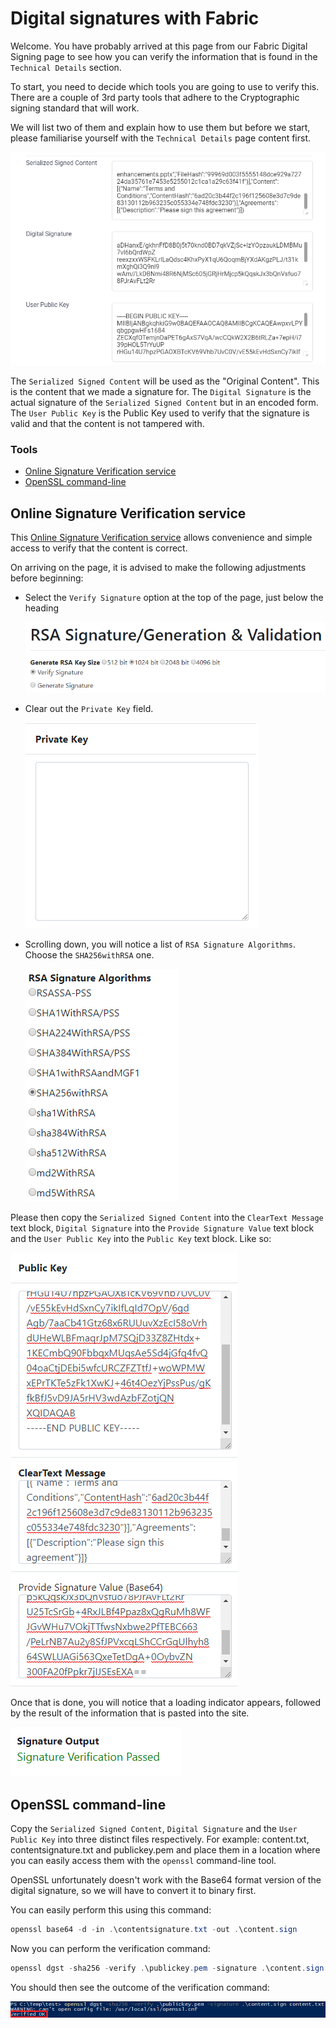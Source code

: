 # Digital signatures with Fabric

Welcome. You have probably arrived at this page from our Fabric Digital Signing page to see how you can verify the information that is found in the `Technical Details` section.

To start, you need to decide which tools you are going to use to verify this. There are a couple of 3rd party tools that adhere to the Cryptographic signing standard that will work.

We will list two of them and explain how to use them but before we start, please familiarise yourself with the `Technical Details` page content first.

![Technical Details Content](images/TechnicalSectionExample.png)

The `Serialized Signed Content` will be used as the "Original Content". This is the content that we made a signature for.
The `Digital Signature` is the actual signature of the `Serialized Signed Content` but in an encoded form.
The `User Public Key` is the Public Key used to verify that the signature is valid and that the content is not tampered with.


### Tools
- [Online Signature Verification service](#online-signature-verification-service)
- [OpenSSL command-line](#openssl-command-line)

## Online Signature Verification service

This [Online Signature Verification service](https://8gwifi.org/rsasignverifyfunctions.jsp) allows convenience and simple access to verify that the content is correct.

On arriving on the page, it is advised to make the following adjustments before beginning:

- Select the `Verify Signature` option at the top of the page, just below the heading
  
  ![Verify Signature](images/SetVerifySignature.png)
- Clear out the `Private Key` field.

  ![Clear Private Key](images/ClearPrivateKey.png)
- Scrolling down, you will notice a list of `RSA Signature Algorithms`. Choose the `SHA256withRSA` one.

  ![Set SHA256withRSA](images/SetRSASigAlgo.png)

Please then copy the `Serialized Signed Content` into the `ClearText Message` text block, `Digital Signature` into the `Provide Signature Value` text block and the `User Public Key` into the `Public Key` text block. Like so:

![All Copied in](images/AllCopiedIn.png)

Once that is done, you will notice that a loading indicator appears, followed by the result of the information that is pasted into the site.

![Success](images/SuccessResult.png)

## OpenSSL command-line

Copy the `Serialized Signed Content`, `Digital Signature` and the `User Public Key` into three distinct files respectively. For example: content.txt, contentsignature.txt and publickey.pem and place them in a location where you can easily access them with the `openssl` command-line tool.

OpenSSL unfortunately doesn't work with the Base64 format version of the digital signature, so we will have to convert it to binary first.

You can easily perform this using this command:

```powershell
openssl base64 -d -in .\contentsignature.txt -out .\content.sign
```

Now you can perform the verification command:

```powershell
openssl dgst -sha256 -verify .\publickey.pem -signature .\content.sign content.txt
```

You should then see the outcome of the verification command:

![Success](images/SuccessResultCmdLine.png)
